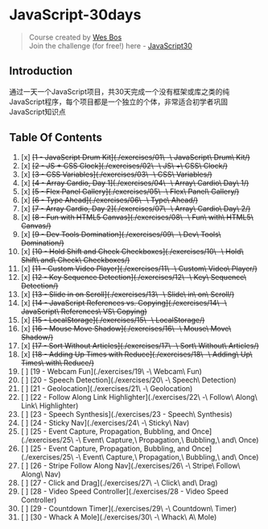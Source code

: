 # JavaScript-30days

> Course created by [Wes Bos](https://github.com/wesbos)  
> Join the challenge (for free!) here - [JavaScript30](https://javascript30.com/account)

## Introduction
通过一天一个JavaScript项目，共30天完成一个没有框架或库之类的纯JavaScript程序，每个项目都是一个独立的个体，非常适合初学者巩固JavaScript知识点

## Table Of Contents
1. [x] ~~[1 - JavaScript Drum Kit](./exercises/01\ -\ JavaScript\ Drum\ Kit/)~~
2. [x] ~~[2 - JS + CSS Clock](./exercises/02\ -\ JS\ +\ CSS\ Clock/)~~
3. [x] ~~[3 - CSS Variables](./exercises/03\ -\ CSS\ Variables/)~~
4. [x] ~~[4 - Array Cardio, Day 1](./exercises/04\ -\ Array\ Cardio\ Day\ 1/)~~
5. [x] ~~[5 - Flex Panel Gallery](./exercises/05\ -\ Flex\ Panel\ Gallery/)~~
6. [x] ~~[6 - Type Ahead](./exercises/06\ -\ Type\ Ahead/)~~
7. [x] ~~[7 - Array Cardio, Day 2](./exercises/07\ -\ Array\ Cardio\ Day\ 2/)~~
8. [x] ~~[8 - Fun with HTML5 Canvas](./exercises/08\ -\ Fun\ with\ HTML5\ Canvas/)~~
9. [x] ~~[9 - Dev Tools Domination](./exercises/09\ -\ Dev\ Tools\ Domination/)~~
10. [x] ~~[10 - Hold Shift and Check Checkboxes](./exercises/10\ -\ Hold\ Shift\ and\ Check\ Checkboxes/)~~
11. [x] ~~[11 - Custom Video Player](./exercises/11\ -\ Custom\ Video\ Player/)~~
12. [x] ~~[12 - Key Sequence Detection](./exercises/12\ -\ Key\ Sequence\ Detection/)~~
13. [x] ~~[13 - Slide in on Scroll](./exercises/13\ -\ Slide\ in\ on\ Scroll/)~~
14. [x] ~~[14 - JavaScript References vs. Copying](./exercises/14\ -\ JavaScript\ References\ VS\ Copying)~~
15. [x] ~~[15 - LocalStorage](./exercises/15\ -\ LocalStorage/)~~
16. [x] ~~[16 - Mouse Move Shadow](./exercises/16\ -\ Mouse\ Move\ Shadow/)~~
17. [x] ~~[17 - Sort Without Articles](./exercises/17\ -\ Sort\ Without\ Articles/)~~
18. [x] ~~[18 - Adding Up Times with Reduce](./exercises/18\ -\ Adding\ Up\ Times\ with\ Reduce/)~~
19. [ ] [19 - Webcam Fun](./exercises/19\ -\ Webcam\ Fun)
20. [ ] [20 - Speech Detection](./exercises/20\ -\ Speech\ Detection)
21. [ ] [21 - Geolocation](./exercises/21\ -\ Geolocation)
22. [ ] [22 - Follow Along Link Highlighter](./exercises/22\ -\ Follow\ Along\ Link\ Highlighter)
23. [ ] [23 - Speech Synthesis](./exercises/23 - Speech\ Synthesis)
24. [ ] [24 - Sticky Nav](./exercises/24\ -\ Sticky\ Nav)
25. [ ] [25 - Event Capture, Propagation, Bubbling, and Once](./exercises/25\ -\ Event\ Capture\,\ Propagation\,\ Bubbling\,\ and\ Once)
25. [ ] [25 - Event Capture, Propagation, Bubbling, and Once](./exercises/25\ -\ Event\ Capture,\ Propagation,\ Bubbling,\ and\ Once)
26. [ ] [26 - Stripe Follow Along Nav](./exercises/26\ -\ Stripe\ Follow\ Along\ Nav)
27. [ ] [27 - Click and Drag](./exercises/27\ -\ Click\ and\ Drag)
28. [ ] [28 - Video Speed Controller](./exercises/28 - Video Speed Controller)
29. [ ] [29 - Countdown Timer](./exercises/29\ -\ Countdown\ Timer)
30. [ ] [30 - Whack A Mole](./exercises/30\ -\ Whack\ A\ Mole)
